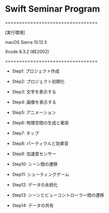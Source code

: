 # Swift Seminar Program

=================================

[実行環境]

macOS Sierra 10.12.5

Xcode 8.3.2 (8E2002)

=================================

- Step1: プロジェクト作成

- Step2: プロジェクト初期化

- Step3: 文字を表示する

- Step4: 画像を表示する

- Step5: アニメーション

- Step6: 物理空間の生成と衝突

- Step7: タップ

- Step8: パーティクルと効果音

- Step9: 加速度センサー

- Step10: シーン間の遷移

- Step11: シューティングゲーム

- Step12: データの永続化

- Step13: シーンとビューコントローラー間の遷移

- Step14: データの共有
